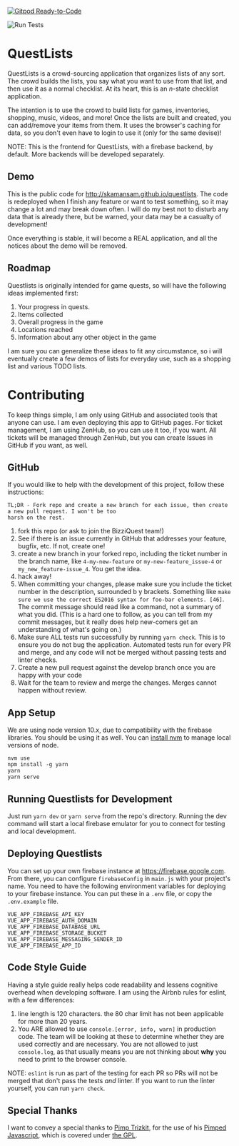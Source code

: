 [![Gitpod Ready-to-Code](https://img.shields.io/badge/Gitpod-Ready--to--Code-blue?logo=gitpod)](https://gitpod.io/#https://github.com/BizziQuest/QuestListsFB) 

![Run Tests](https://github.com/BizziQuest/QuestListsFB/workflows/Run%20Tests/badge.svg)

# QuestLists

QuestLists is a crowd-sourcing application that organizes lists of any sort. The crowd builds the lists, you say what
you want to use from that list, and then use it as a normal checklist. At its heart, this is an _n_-state checklist
application.

The intention is to use the crowd to build lists for games, inventories, shopping, music, videos, and more! Once the
lists are built and created, you can add/remove your items from them. It uses the browser's caching for data, so you
don't even have to login to use it (only for the same devise)!

NOTE: This is the frontend for QuestLists, with a firebase backend, by default. More backends will be developed
separately.

## Demo

This is the public code for http://skamansam.github.io/questlists. The code is redeployed when I finish any feature or
want to test something, so it may change a lot and may break down  often. I will do my best not to disturb any data
that is already there, but be warned, your data may be a casualty of development!

Once everything is stable, it will become a REAL application, and all the notices about the demo will be removed.

## Roadmap

Questlists is originally intended for game quests, so will have the following ideas implemented first:

  1. Your progress in quests.
  2. Items collected
  3. Overall progress in the game
  4. Locations reached
  5. Information about any other object in the game

I am sure you can generalize these ideas to fit any circumstance, so i will eventually create a few demos of lists for
everyday use, such as a shopping list and various TODO lists.


# Contributing

To keep things simple, I am only using GitHub and associated tools that anyone can use. I am even deploying this app to
GitHub pages. For ticket management, I am using ZenHub, so you can use it too, if you want. All tickets will be managed
through ZenHub, but you can create Issues in GitHub if you want, as well.

## GitHub

If you would like to help with the development of this project, follow these instructions:
```text
TL;DR - Fork repo and create a new branch for each issue, then create a new pull request. I won't be too 
harsh on the rest.
```

  1. fork this repo (or ask to join the BizziQuest team!)
  2. See if there is an issue currently in GitHub that addresses your feature, bugfix, etc. If not, create one!
  3. create a new branch in your forked repo, including the ticket number in the branch name, like `4-my-new-feature`
     or `my-new-feature_issue-4` or `my_new_feature-issue_4`. You get the idea.
  4. hack away!
  5. When committing your changes, please make sure you include the ticket number in the description, surrounded b y
     brackets. Something like `make sure we use the correct ES2016 syntax for foo-bar elements. [46]`. The commit
     message should read like a command, not a summary of what you did. (This is a hard one to follow, as you can tell
     from my commit messages, but it really does help new-comers get an understanding of what's going on.)
  6. Make sure ALL tests run successfully by running `yarn check`. This is to ensure you do not bug the application.
     Automated tests run for every PR and merge, and any code will not be merged without passing tests and linter
     checks.
  7. Create a new pull request against the develop branch once you are happy with your code
  8. Wait for the team to review and merge the changes. Merges cannot happen without review.

## App Setup
We are using node version 10.x, due to compatibility with the firebase libraries. You should be using it as well. 
You can [install nvm](https://github.com/nvm-sh/nvm) to manage local versions of node.

```
nvm use
npm install -g yarn
yarn
yarn serve
```

## Running Questlists for Development

Just run `yarn dev` or `yarn serve` from the repo's directory. Running the dev command will start a local firebase
emulator for you to connect for testing and local development. 

## Deploying Questlists

You can set up your own firebase instance at https://firebase.google.com. From there, you can configure
`firebaseConfig` in `main.js` with your project's name. You need to have the following environment variables for
deploying to your firebase instance. You can put these in a `.env` file, or copy the `.env.example` file.

```
VUE_APP_FIREBASE_API_KEY
VUE_APP_FIREBASE_AUTH_DOMAIN
VUE_APP_FIREBASE_DATABASE_URL
VUE_APP_FIREBASE_STORAGE_BUCKET
VUE_APP_FIREBASE_MESSAGING_SENDER_ID
VUE_APP_FIREBASE_APP_ID
```


## Code Style Guide
Having a style guide really helps code readability and lessens cognitive overhead when developing software. I am using 
the Airbnb rules for eslint, with a few differences:

1. line length is 120 characters. the 80 char limit has not been applicable for more than 20 years.
1. You ARE allowed to use `console.[error, info, warn]` in production code. The team will be looking at these to
    determine whether they are used correctly and are necessary. You are not allowed to just `console.log`, as that
    usually means you are not thinking about **why** you need to print to the browser console.

NOTE: `eslint` is run as part of the testing for each PR so PRs will not be merged that don't pass the tests _and_
       linter. If you want to run the linter yourself, you can run `yarn check`.

## Special Thanks
I want to convey a special thanks to [Pimp Trizkit](https://github.com/PimpTrizkit), for the use of his [Pimped
Javascript](https://github.com/PimpTrizkit/PJs), which is covered under [the
GPL](https://github.com/PimpTrizkit/PJs/blob/master/LICENSE). 